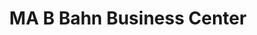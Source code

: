 ---
title: "MA B Bahn Business Center"
url: /zwedru/ma-b-bahn-business-center/
shop: convenience
---